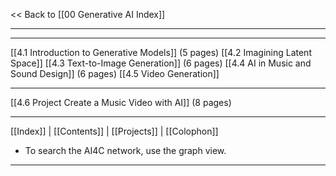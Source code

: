 << Back to [[00 Generative AI Index]]

---



---

   
   
   [[4.1 Introduction to Generative Models]] (5 pages)
   [[4.2 Imagining Latent Space]]
   [[4.3 Text-to-Image Generation]] (6 pages)
   [[4.4 AI in Music and Sound Design]] (6 pages)
   [[4.5 Video Generation]] 

---

   [[4.6 Project Create a Music Video with AI]] (8 pages)


---
 [[Index]] | [[Contents]] | [[Projects]] | [[Colophon]] 
- To search the AI4C network, use the graph view.
---

